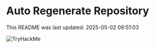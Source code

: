 # Auto Regenerate Repository

This README was last updated: 2025-05-02 09:51:03

 ![TryHackMe](https://tryhackme.com/badge/533634)